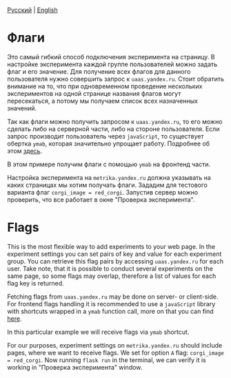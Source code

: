 [Русский](#флаги) | [English](#flags)

# Флаги
Это самый гибкий способ подключения эксперимента на страницу. В настройке эксперимента каждой группе пользователей можно задать флаг и его значение. Для получение всех флагов для данного пользователя нужно совершить запрос к `uaas.yandex.ru`.
Стоит обратить внимание на то, что при одновременном проведение нескольких экспериментов на одной странице названия флагов могут пересекаться, а потому мы получаем список всех назначенных значений.

Так как флаги можно получить запросом к `uaas.yandex.ru`, то его можно сделать либо на серверной части, либо на стороне пользователя. Если запрос производит пользователь через `javaScript`, то существует обертка `ymab`, которая значительно упрощает работу. Подробнее об этом [здесь](https://yandex.ru/support/varioqub/objects/ymab.html).

В этом примере получим флаги с помощью `ymab` на фронтенд части.

Настройка эксперимента на `metrika.yandex.ru` должна указывать на каких страницах мы хотим получать флаги.
Зададим для тестового варианта флаг `corgi_image = red_corgi`. Запустив сервер можно проверить, что все работает в окне "Проверка эксперимента".



# Flags
This is the most flexible way to add experiments to your web page. In the experiment settings you can set pairs of key and value for each experiment group. You can retrieve this flag pairs by accessing `uaas.yandex.ru` for each user.
Take note, that it is possible to conduct several experiments on the same page, so some flags may overlap, therefore a list of values for each flag key is returned.

Fetching flags from `uaas.yandex.ru` may be done on server- or client-side. For frontend flags handling it is recommended to use a `javaScript` library with shortcuts wrapped in a `ymab` function call, more on that you can find [here](https://yandex.ru/support/varioqub/objects/ymab.html).

In this particular example we will receive flags via `ymab` shortcut.

For our purposes, experiment settings on `metrika.yandex.ru` should include pages, where we want to receive flags. We set for option `A` flag: `corgi_image = red_corgi`. Now running `flask run` in the terminal, we can verify it is working in "Проверка эксперимента" window.
